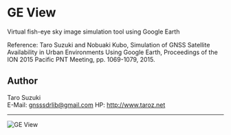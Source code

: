 GE View
===============================================================================
Virtual fish-eye sky image simulation tool using Google Earth

Reference:
Taro Suzuki and Nobuaki Kubo, Simulation of GNSS Satellite Availability in Urban Environments Using Google Earth, Proceedings of the ION 2015 Pacific PNT Meeting, pp. 1069-1079, 2015.

Author
-------------------------------------------------------------------------------
Taro Suzuki  
E-Mail: <gnsssdrlib@gmail.com>
HP: <http://www.taroz.net>


-------------------------------------------------------------------------------
![GE View](http://www.taroz.net/data/GEView.jpg "GE View")
